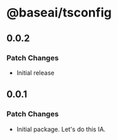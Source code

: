 # @baseai/tsconfig

## 0.0.2

### Patch Changes

-   Initial release

## 0.0.1

### Patch Changes

-   Initial package. Let's do this IA.
